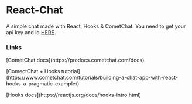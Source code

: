 # React-Chat

A simple chat made with React, Hooks & CometChat. You need to get your api key and id [HERE](https://app.cometchat.io).

### Links

<p>[CometChat docs](https://prodocs.cometchat.com/docs)</p>
<p>[ComectChat + Hooks tutorial](https://www.cometchat.com/tutorials/building-a-chat-app-with-react-hooks-a-pragmatic-example/)</p>
<p>[Hooks docs](https://reactjs.org/docs/hooks-intro.html)</p>
